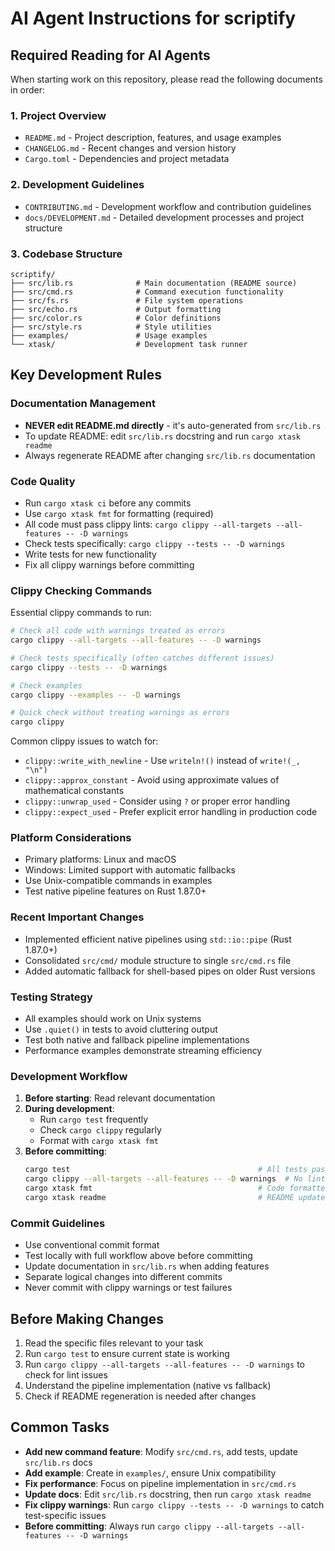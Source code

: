 # AI Agent Instructions for scriptify

## Required Reading for AI Agents

When starting work on this repository, please read the following documents in order:

### 1. Project Overview
- `README.md` - Project description, features, and usage examples
- `CHANGELOG.md` - Recent changes and version history
- `Cargo.toml` - Dependencies and project metadata

### 2. Development Guidelines
- `CONTRIBUTING.md` - Development workflow and contribution guidelines
- `docs/DEVELOPMENT.md` - Detailed development processes and project structure

### 3. Codebase Structure
```
scriptify/
├── src/lib.rs              # Main documentation (README source)
├── src/cmd.rs              # Command execution functionality
├── src/fs.rs               # File system operations
├── src/echo.rs             # Output formatting
├── src/color.rs            # Color definitions
├── src/style.rs            # Style utilities
├── examples/               # Usage examples
└── xtask/                  # Development task runner
```

## Key Development Rules

### Documentation Management
- **NEVER edit README.md directly** - it's auto-generated from `src/lib.rs`
- To update README: edit `src/lib.rs` docstring and run `cargo xtask readme`
- Always regenerate README after changing `src/lib.rs` documentation

### Code Quality
- Run `cargo xtask ci` before any commits
- Use `cargo xtask fmt` for formatting (required)
- All code must pass clippy lints: `cargo clippy --all-targets --all-features -- -D warnings`
- Check tests specifically: `cargo clippy --tests -- -D warnings`
- Write tests for new functionality
- Fix all clippy warnings before committing

### Clippy Checking Commands
Essential clippy commands to run:
```bash
# Check all code with warnings treated as errors
cargo clippy --all-targets --all-features -- -D warnings

# Check tests specifically (often catches different issues)
cargo clippy --tests -- -D warnings

# Check examples
cargo clippy --examples -- -D warnings

# Quick check without treating warnings as errors
cargo clippy
```

Common clippy issues to watch for:
- `clippy::write_with_newline` - Use `writeln!()` instead of `write!(_, "\n")`
- `clippy::approx_constant` - Avoid using approximate values of mathematical constants
- `clippy::unwrap_used` - Consider using `?` or proper error handling
- `clippy::expect_used` - Prefer explicit error handling in production code

### Platform Considerations
- Primary platforms: Linux and macOS
- Windows: Limited support with automatic fallbacks
- Use Unix-compatible commands in examples
- Test native pipeline features on Rust 1.87.0+

### Recent Important Changes
- Implemented efficient native pipelines using `std::io::pipe` (Rust 1.87.0+)
- Consolidated `src/cmd/` module structure to single `src/cmd.rs` file
- Added automatic fallback for shell-based pipes on older Rust versions

### Testing Strategy
- All examples should work on Unix systems
- Use `.quiet()` in tests to avoid cluttering output
- Test both native and fallback pipeline implementations
- Performance examples demonstrate streaming efficiency

### Development Workflow
1. **Before starting**: Read relevant documentation
2. **During development**: 
   - Run `cargo test` frequently
   - Check `cargo clippy` regularly
   - Format with `cargo xtask fmt`
3. **Before committing**:
   ```bash
   cargo test                                          # All tests pass
   cargo clippy --all-targets --all-features -- -D warnings  # No lint issues
   cargo xtask fmt                                     # Code formatted
   cargo xtask readme                                  # README updated if needed
   ```

### Commit Guidelines
- Use conventional commit format
- Test locally with full workflow above before committing
- Update documentation in `src/lib.rs` when adding features
- Separate logical changes into different commits
- Never commit with clippy warnings or test failures

## Before Making Changes

1. Read the specific files relevant to your task
2. Run `cargo test` to ensure current state is working
3. Run `cargo clippy --all-targets --all-features -- -D warnings` to check for lint issues
4. Understand the pipeline implementation (native vs fallback)
5. Check if README regeneration is needed after changes

## Common Tasks

- **Add new command feature**: Modify `src/cmd.rs`, add tests, update `src/lib.rs` docs
- **Add example**: Create in `examples/`, ensure Unix compatibility
- **Fix performance**: Focus on pipeline implementation in `src/cmd.rs`
- **Update docs**: Edit `src/lib.rs` docstring, then run `cargo xtask readme`
- **Fix clippy warnings**: Run `cargo clippy --tests -- -D warnings` to catch test-specific issues
- **Before committing**: Always run `cargo clippy --all-targets --all-features -- -D warnings`
